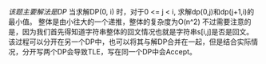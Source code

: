 *该题主要解法是DP*
当求解DP(0, i) 时，对于0 <= j < i, 求解dp(0,j)和dp(j+1,i)的最小值。
整体是由小往大的一个递推，整体的复杂度为O(n^2)
不过需要注意的是，因为我们首先得知道字符串整体的回文情况也就是字符串s[i,j]是否是回文。
该过程可以分开在另一个DP中，也可以将其与解DP合并在一起，但是结合实际情况，分开写两个DP会导致TLE，写在同一个DP中会Accept。